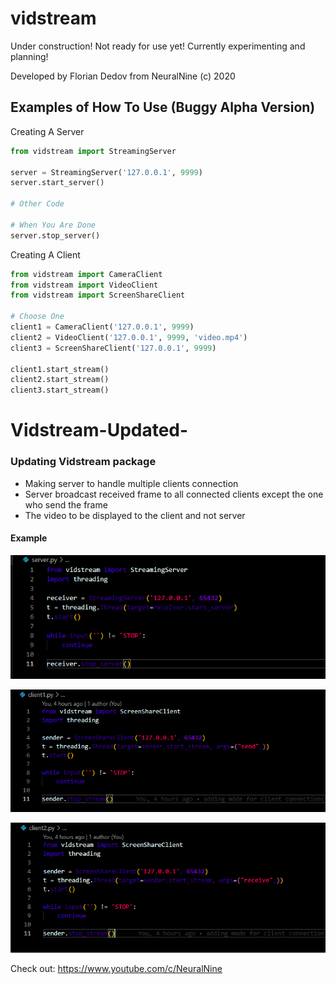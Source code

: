 # vidstream

Under construction! Not ready for use yet! Currently experimenting and planning!

Developed by Florian Dedov from NeuralNine (c) 2020

## Examples of How To Use (Buggy Alpha Version)

Creating A Server

```python
from vidstream import StreamingServer

server = StreamingServer('127.0.0.1', 9999)
server.start_server()

# Other Code

# When You Are Done
server.stop_server()
```

Creating A Client
```python
from vidstream import CameraClient
from vidstream import VideoClient
from vidstream import ScreenShareClient

# Choose One
client1 = CameraClient('127.0.0.1', 9999)
client2 = VideoClient('127.0.0.1', 9999, 'video.mp4')
client3 = ScreenShareClient('127.0.0.1', 9999)

client1.start_stream()
client2.start_stream()
client3.start_stream()
```

# Vidstream-Updated-
### Updating Vidstream package
- Making server to handle multiple clients connection
- Server broadcast received frame to all connected clients except the one who send the frame
- The video to be displayed to the client and not server

#### Example

![Server Image](./img/server.png)


![Client 1 Image](./img/client1.png)


![Client 2 Image](./img/client2.png)

Check out: https://www.youtube.com/c/NeuralNine